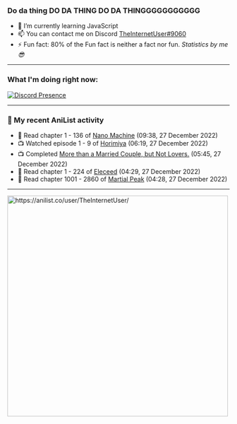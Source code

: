 ### Do da thing DO DA THING DO DA THINGGGGGGGGGGG

- 🌱 I’m currently learning JavaScript
- 📫 You can contact me on Discord [TheInternetUser#9060](https://discord.com/users/534117072796385300)
- ⚡ Fun fact: 80% of the Fun fact is neither a fact nor fun. _Statistics by me 😎_
<hr>
 
### What I'm doing right now:
[![Discord Presence](https://lanyard.cnrad.dev/api/534117072796385300)](https://discord.com/users/534117072796385300)
<hr>
  
### 🌸 My recent AniList activity

<!-- ANILIST_ACTIVITY:start -->

-   📖 Read chapter 1 - 136 of [Nano Machine](https://anilist.co/manga/120980) (09:38, 27 December 2022)
-   📺 Watched episode 1 - 9 of [Horimiya](https://anilist.co/anime/124080) (06:19, 27 December 2022)
-   📺 Completed [More than a Married Couple, but Not Lovers.](https://anilist.co/anime/141949) (05:45, 27 December 2022)
-   📖 Read chapter 1 - 224 of [Eleceed](https://anilist.co/manga/106929) (04:29, 27 December 2022)
-   📖 Read chapter 1001 - 2860 of [Martial Peak](https://anilist.co/manga/104494) (04:28, 27 December 2022)

<!-- ANILIST_ACTIVITY:end -->
<hr>

<img width="500" alt="https://anilist.co/user/TheInternetUser/" src="https://img.anili.st/User/929966"/>
